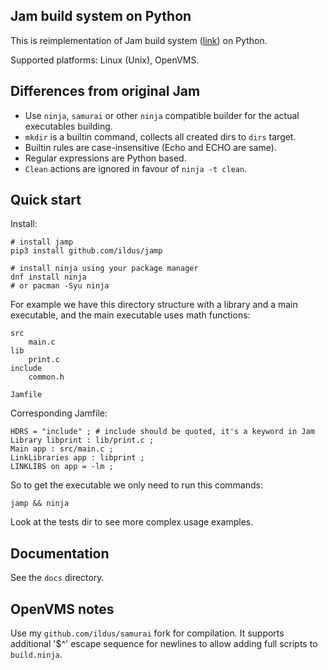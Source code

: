 Jam build system on Python
--------------------------

This is reimplementation of Jam build system
([link](https://swarm.workshop.perforce.com/projects/perforce_software-jam))
on Python.

Supported platforms: Linux (Unix), OpenVMS.

Differences from original Jam
-----------------------------

* Use `ninja`, `samurai` or other `ninja` compatible builder for the actual executables building.
* `mkdir` is a builtin command, collects all created dirs to `dirs` target.
* Builtin rules are case-insensitive (Echo and ECHO are same).
* Regular expressions are Python based.
* `Clean` actions are ignored in favour of `ninja -t clean`.

Quick start
-----------

Install:

    # install jamp
    pip3 install github.com/ildus/jamp

    # install ninja using your package manager
    dnf install ninja
    # or pacman -Syu ninja

For example we have this directory structure with a library and a main executable, and the
main executable uses math functions:

    src
        main.c
    lib
        print.c
    include
        common.h

    Jamfile

Corresponding Jamfile:

    HDRS = "include" ; # include should be quoted, it's a keyword in Jam
    Library libprint : lib/print.c ;
    Main app : src/main.c ;
    LinkLibraries app : libprint ;
    LINKLIBS on app = -lm ;

So to get the executable we only need to run this commands:

    jamp && ninja

Look at the tests dir to see more complex usage examples.

Documentation
-------------

See the `docs` directory.

OpenVMS notes
---------------

Use my `github.com/ildus/samurai` fork for compilation. It supports additional '$^' escape
sequence for newlines to allow adding full scripts to `build.ninja`.

